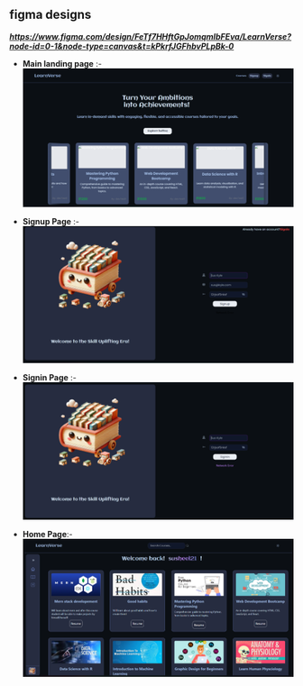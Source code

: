 ## figma designs

***https://www.figma.com/design/FeTf7HHftGpJomqmIbFEva/LearnVerse?node-id=0-1&node-type=canvas&t=kPkrfJGFhbvPLpBk-0***

- **Main landing page** :- ![alt text](image.png)

- **Signup Page** :- ![alt text](image-3.png)

- **Signin Page** :- ![alt text](image-4.png)

- **Home Page**:- ![alt text](image-1.png)
